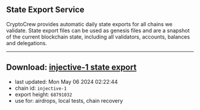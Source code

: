 ## State Export Service
CryptoCrew provides automatic daily state exports for all chains we validate. State export files can be used as genesis files and are a snapshot of the current blockchain state, including all validators, accounts, balances and delegations.

---
**Download: [injective-1 state export](https://dl-eu2.ccvalidators.com/SERVICE/injective/injective-1_export_68791032.json)**
---

- last updated: Mon May 06 2024 02:22:44
- chain id: `injective-1`
- export height: `68791032`
- use for: airdrops, local tests, chain recovery
